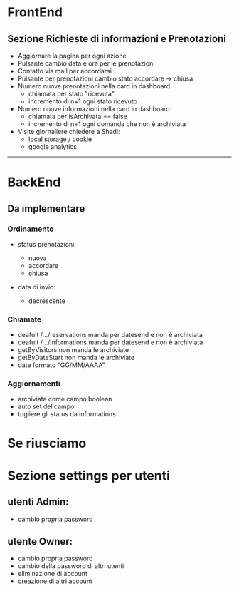 # FrontEnd

## Sezione Richieste di informazioni e Prenotazioni

- Aggiornare la pagina per ogni azione
- Pulsante cambio data e ora per le prenotazioni
- Contatto via mail per accordarsi
- Pulsante per prenotazioni cambio stato accordare -> chiusa
- Numero nuove prenotazioni nella card in dashboard:
  - chiamata per stato "ricevuta"
  - incremento di n+1 ogni stato ricevuto
- Numero nuove informazioni nella card in dashboard:
  - chiamata per isArchivata == false
  - incremento di n+1 ogni domanda che non è archiviata
- Visite giornaliere chiedere a Shadi:
  - local storage / cookie
  - google analytics 


--- 


# BackEnd

## Da implementare

### Ordinamento

- status prenotazioni:

  - nuova
  - accordare
  - chiusa

- data di invio:

  - decrescente

### Chiamate

- deafult /.../reservations manda per datesend e non è archiviata
- deafult /.../informations manda per datesend e non è archiviata
- getByVisitors non manda le archiviate
- getByDateStart non manda le archiviate
- date formato "GG/MM/AAAA"

### Aggiornamenti

- archiviata come campo boolean
- auto set del campo
- togliere gli status da informations

# Se riusciamo

# Sezione settings per utenti

## utenti Admin:

- cambio propria password

## utente Owner:

- cambio propria password
- cambio della password di altri utenti
- eliminazione di account
- creazione di altri account
